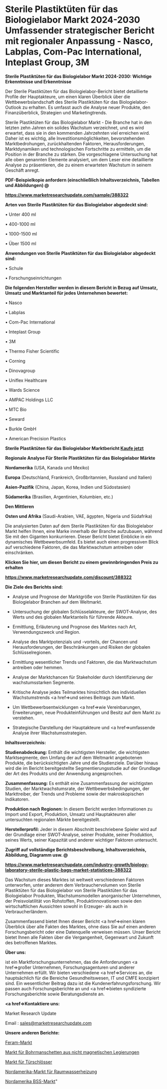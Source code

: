 # Sterile Plastiktüten für das Biologielabor Markt 2024-2030 Umfassender strategischer Bericht mit regionaler Anpassung - Nasco, Labplas, Com-Pac International, Inteplast Group, 3M

<strong>Sterile Plastiktüten für das Biologielabor Markt 2024-2030: Wichtige Erkenntnisse und Erkenntnisse</strong>

Der Sterile Plastiktüten für das Biologielabor-Bericht bietet detaillierte Profile der Hauptakteure, um einen klaren Überblick über die Wettbewerbslandschaft des Sterile Plastiktüten für das Biologielabor-Outlook zu erhalten. Es umfasst auch die Analyse neuer Produkte, den Finanzüberblick, Strategien und Marketingtrends.

Sterile Plastiktüten für das Biologielabor Markt - Die Branche hat in den letzten zehn Jahren ein solides Wachstum verzeichnet, und es wird erwartet, dass sie in den kommenden Jahrzehnten viel erreichen wird. Daher ist es wichtig, alle Investitionsmöglichkeiten, bevorstehenden Marktbedrohungen, zurückhaltenden Faktoren, Herausforderungen, Marktdynamiken und technologischen Fortschritte zu ermitteln, um die Position in der Branche zu stärken. Die vorgeschlagene Untersuchung hat alle oben genannten Elemente analysiert, um dem Leser eine detaillierte Analyse zu präsentieren, die zu einem erwarteten Wachstum in seinem Geschäft anregt.



<strong><b>PDF-Beispielkopie anfordern (einschließlich Inhaltsverzeichnis, Tabellen und Abbildungen) @ </b></strong>

<strong><a href=https://www.marketresearchupdate.com/sample/388322>

<strong>https://www.marketresearchupdate.com/sample/388322</u></a></strong></strong>



<strong>Arten von Sterile Plastiktüten für das Biologielabor abgedeckt sind:</strong>

• Unter 400 ml

• 400-1000 ml

• 1000-1500 ml

• Über 1500 ml



<strong>Anwendungen von Sterile Plastiktüten für das Biologielabor abgedeckt sind:</strong>

• Schule

• Forschungseinrichtungen



<strong>Die folgenden Hersteller werden in diesem Bericht in Bezug auf Umsatz, Umsatz und Marktanteil für jedes Unternehmen bewertet:</strong>

• Nasco

• Labplas

• Com-Pac International

• Inteplast Group

• 3M

• Thermo Fisher Scientific

• Corning

• Dinovagroup

• Uniflex Healthcare

• Wards Science

• AMPAC Holdings LLC

• MTC Bio

• Seward

• Burkle GmbH

• American Precision Plastics



<strong>Sterile Plastiktüten für das Biologielabor Marktbericht <a href=https://www.marketresearchupdate.com/buynow/388322>Kaufe jetzt</a></strong>



<strong>Regionale Analyse Für Sterile Plastiktüten für das Biologielabor Märkte</strong>



<strong>Nordamerika</strong> (USA, Kanada und Mexiko)



<strong>Europa</strong> (Deutschland, Frankreich, Großbritannien, Russland und Italien)



<strong>Asien-Pazifik</strong> (China, Japan, Korea, Indien und Südostasien)



<strong>Südamerika</strong> (Brasilien, Argentinien, Kolumbien, etc.)



<strong>Den Mittleren</strong> 

<strong>Osten und Afrika</strong> (Saudi-Arabien, VAE, ägypten, Nigeria und Südafrika)

Die analysierten Daten auf dem Sterile Plastiktüten für das Biologielabor Markt helfen Ihnen, eine Marke innerhalb der Branche aufzubauen, während Sie mit den Giganten konkurrieren. Dieser Bericht bietet Einblicke in ein dynamisches Wettbewerbsumfeld. Es bietet auch einen progressiven Blick auf verschiedene Faktoren, die das Marktwachstum antreiben oder einschränken.



<strong>Klicken Sie hier, um diesen Bericht zu einem gewinnbringenden Preis zu erhalten
</strong>

<strong><a href=https://www.marketresearchupdate.com/discount/388322>https://www.marketresearchupdate.com/discount/388322</b></u></strong></a>



<strong>Die Ziele des Berichts sind:</strong>

- Analyse und Prognose der Marktgröße von Sterile Plastiktüten für das Biologielabor Branchen auf dem Weltmarkt.

- Untersuchung der globalen Schlüsselakteure, der SWOT-Analyse, des Werts und des globalen Marktanteils für führende Akteure.

- Ermittlung, Erläuterung und Prognose des Marktes nach Art, Verwendungszweck und Region.

- Analyse des Marktpotenzials und -vorteils, der Chancen und Herausforderungen, der Beschränkungen und Risiken der globalen Schlüsselregionen.

- Ermittlung wesentlicher Trends und Faktoren, die das Marktwachstum antreiben oder hemmen.

- Analyse der Marktchancen für Stakeholder durch Identifizierung der wachstumsstarken Segmente.

- Kritische Analyse jedes Teilmarktes hinsichtlich des individuellen Wachstumstrends <a href=>und</a> seines Beitrags zum Markt.

- Um Wettbewerbsentwicklungen <a href=>wie</a> Vereinbarungen, Erweiterungen, neue Produkteinführungen und Besitz auf dem Markt zu verstehen.

- Strategische Darstellung der Hauptakteure und <a href=>umfas</a>sende Analyse ihrer Wachstumsstrategien.



<strong>Inhaltsverzeichnis:</strong>



<strong>Studienabdeckung:</strong> Enthält die wichtigsten Hersteller, die wichtigsten Marktsegmente, den Umfang der auf dem Weltmarkt angebotenen Produkte, die berücksichtigten Jahre und die Studienziele. Darüber hinaus wird die im Bericht bereitgestellte Segmentierungsstudie auf der Grundlage der Art des Produkts und der Anwendung angesprochen.



<strong>Zusammenfassung:</strong> Es enthält eine Zusammenfassung der wichtigsten Studien, der Marktwachstumsrate, der Wettbewerbsbedingungen, der Markttreiber, der Trends und Probleme sowie der makroskopischen Indikatoren.



<strong>Produktion nach Regionen:</strong> In diesem Bericht werden Informationen zu Import und Export, Produktion, Umsatz und Hauptakteuren aller untersuchten regionalen Märkte bereitgestellt.



<strong>Herstellerprofil:</strong> Jeder in diesem Abschnitt beschriebene Spieler wird auf der Grundlage einer SWOT-Analyse, seiner Produkte, seiner Produktion, seines Werts, seiner Kapazität und anderer wichtiger Faktoren untersucht.



<strong><b>Zugriff auf vollständige Berichtsbeschreibung, Inhaltsverzeichnis, Abbildung, Diagramm usw. @ </b></strong>

<strong><a href=https://www.marketresearchupdate.com/industry-growth/biology-laboratory-sterile-plastic-bags-market-statistices-388322>https://www.marketresearchupdate.com/industry-growth/biology-laboratory-sterile-plastic-bags-market-statistices-388322</a></strong>

Das Wachstum dieses Marktes ist weltweit verschiedenen Faktoren unterworfen, unter anderem dem Verbrauchervolumen von Sterile Plastiktüten für das Biologielabor von Sterile Plastiktüten für das Biologielabor Produkten, Wachstumsmodellen anorganischer Unternehmen, der Preisvolatilität von Rohstoffen, Produktinnovationen sowie den wirtschaftlichen Aussichten sowohl in Erzeuger- als auch in Verbraucherländern.

Zusammenfassend bietet Ihnen dieser Bericht <a href=>einen</a> klaren Überblick über alle Fakten des Marktes, ohne dass Sie auf einen anderen Forschungsbericht oder eine Datenquelle verweisen müssen. Unser Bericht bietet Ihnen alle Fakten über die Vergangenheit, Gegenwart und Zukunft des betroffenen Marktes.



<strong>Über uns:</strong>

 ist ein Marktforschungsunternehmen, das die Anforderungen <a href=>großer</a> Unternehmen, Forschungsagenturen und anderer Unternehmen erfüllt. Wir bieten verschiedene <a href=>Services</a> an, die hauptsächlich für die Bereiche Gesundheitswesen, IT und CMFE konzipiert sind. Ein wesentlicher Beitrag dazu ist die Kundenerfahrungsforschung. Wir passen auch Forschungsberichte an und <a href=>bieten</a> syndizierte Forschungsberichte sowie Beratungsdienste an.



<strong><a href=>Kontaktiere uns:</a></strong>

Market Research Update

Email : sales@marketresearchupdate.com



<strong>Unsere anderen Berichte:</strong>

<a href=https://www.linkedin.com/pulse/feram-market-size-historical-growth-analysis>Feram-Markt</a>

<a href=https://www.linkedin.com/pulse/non-magnetic-alloy-drill-collar-market-2023>Markt für Bohrmanschetten aus nicht magnetischen Legierungen</a>

<a href=https://www.linkedin.com/pulse/door-lock-market-outlooks-2023-size-shares-growth>Markt für Türschlösser</a>

<a href=https://www.linkedin.com/pulse/north-america-space-water-heating-market-2023-top-key>Nordamerika-Markt für Raumwasserheizung</a>

<a href=https://www.linkedin.com/pulse/north-america-bss-market-size-incredible-possibilities-kutif/>Nordamerika BSS-Markt</a>"
